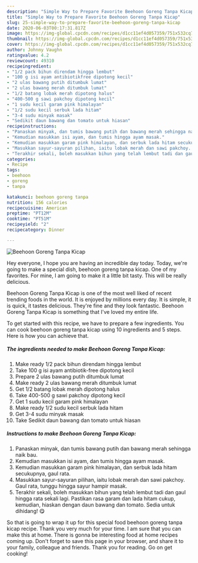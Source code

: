 ```yaml
---
description: "Simple Way to Prepare Favorite Beehoon Goreng Tanpa Kicap"
title: "Simple Way to Prepare Favorite Beehoon Goreng Tanpa Kicap"
slug: 25-simple-way-to-prepare-favorite-beehoon-goreng-tanpa-kicap
date: 2020-06-03T00:17:31.817Z
image: https://img-global.cpcdn.com/recipes/d1cc11ef4d057359/751x532cq70/beehoon-goreng-tanpa-kicap-resipi-foto-utama.jpg
thumbnail: https://img-global.cpcdn.com/recipes/d1cc11ef4d057359/751x532cq70/beehoon-goreng-tanpa-kicap-resipi-foto-utama.jpg
cover: https://img-global.cpcdn.com/recipes/d1cc11ef4d057359/751x532cq70/beehoon-goreng-tanpa-kicap-resipi-foto-utama.jpg
author: Johnny Vaughn
ratingvalue: 4.2
reviewcount: 49310
recipeingredient:
- "1/2 pack bihun direndam hingga lembut"
- "100 g isi ayam antibiotikfree dipotong kecil"
- "2 ulas bawang putih ditumbuk lumat"
- "2 ulas bawang merah ditumbuk lumat"
- "1/2 batang lobak merah dipotong halus"
- "400-500 g sawi pakchoy dipotong kecil"
- "1 sudu kecil garam pink himalayan"
- "1/2 sudu kecil serbuk lada hitam"
- "3-4 sudu minyak masak"
- "Sedikit daun bawang dan tomato untuk hiasan"
recipeinstructions:
- "Panaskan minyak, dan tumis bawang putih dan bawang merah sehingga naik bau."
- "Kemudian masukkan isi ayam, dan tumis hingga ayam masak."
- "Kemudian masukkan garam pink himalayan, dan serbuk lada hitam secukupnya, gaul rata."
- "Masukkan sayur-sayuran pilihan, iaitu lobak merah dan sawi pakchoy. Gaul rata, tunggu hingga sayur hampir masak."
- "Terakhir sekali, boleh masukkan bihun yang telah lembut tadi dan gaul hingga rata sekali lagi. Pastikan rasa garam dan lada hitam cukup, kemudian, hiaskan dengan daun bawang dan tomato. Sedia untuk dihidang! 😋"
categories:
- Recipe
tags:
- beehoon
- goreng
- tanpa

katakunci: beehoon goreng tanpa 
nutrition: 156 calories
recipecuisine: American
preptime: "PT12M"
cooktime: "PT51M"
recipeyield: "2"
recipecategory: Dinner

---
```



![Beehoon Goreng Tanpa Kicap](https://img-global.cpcdn.com/recipes/d1cc11ef4d057359/751x532cq70/beehoon-goreng-tanpa-kicap-resipi-foto-utama.jpg)

Hey everyone, I hope you are having an incredible day today. Today, we're going to make a special dish, beehoon goreng tanpa kicap. One of my favorites. For mine, I am going to make it a little bit tasty. This will be really delicious.



Beehoon Goreng Tanpa Kicap is one of the most well liked of recent trending foods in the world. It is enjoyed by millions every day. It is simple, it is quick, it tastes delicious. They're fine and they look fantastic. Beehoon Goreng Tanpa Kicap is something that I've loved my entire life.


To get started with this recipe, we have to prepare a few ingredients. You can cook beehoon goreng tanpa kicap using 10 ingredients and 5 steps. Here is how you can achieve that.

<!--inarticleads1-->

##### The ingredients needed to make Beehoon Goreng Tanpa Kicap:

1. Make ready 1/2 pack bihun direndam hingga lembut
1. Take 100 g isi ayam antibiotik-free dipotong kecil
1. Prepare 2 ulas bawang putih ditumbuk lumat
1. Make ready 2 ulas bawang merah ditumbuk lumat
1. Get 1/2 batang lobak merah dipotong halus
1. Take 400-500 g sawi pakchoy dipotong kecil
1. Get 1 sudu kecil garam pink himalayan
1. Make ready 1/2 sudu kecil serbuk lada hitam
1. Get 3-4 sudu minyak masak
1. Take Sedikit daun bawang dan tomato untuk hiasan




<!--inarticleads2-->

##### Instructions to make Beehoon Goreng Tanpa Kicap:

1. Panaskan minyak, dan tumis bawang putih dan bawang merah sehingga naik bau.
1. Kemudian masukkan isi ayam, dan tumis hingga ayam masak.
1. Kemudian masukkan garam pink himalayan, dan serbuk lada hitam secukupnya, gaul rata.
1. Masukkan sayur-sayuran pilihan, iaitu lobak merah dan sawi pakchoy. Gaul rata, tunggu hingga sayur hampir masak.
1. Terakhir sekali, boleh masukkan bihun yang telah lembut tadi dan gaul hingga rata sekali lagi. Pastikan rasa garam dan lada hitam cukup, kemudian, hiaskan dengan daun bawang dan tomato. Sedia untuk dihidang! 😋




So that is going to wrap it up for this special food beehoon goreng tanpa kicap recipe. Thank you very much for your time. I am sure that you can make this at home. There is gonna be interesting food at home recipes coming up. Don't forget to save this page in your browser, and share it to your family, colleague and friends. Thank you for reading. Go on get cooking!
